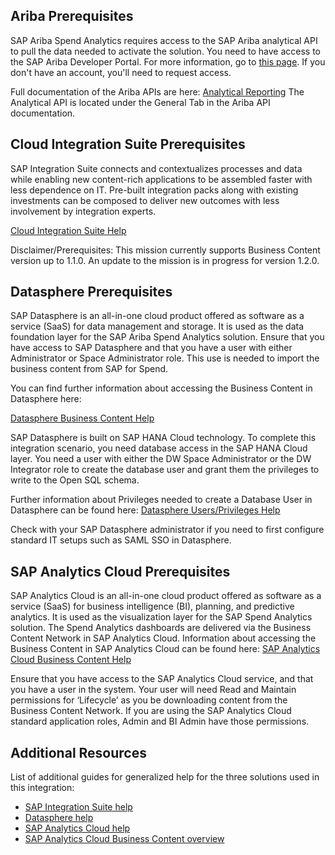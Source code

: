 ## Ariba Prerequisites

SAP Ariba Spend Analytics requires access to the SAP Ariba analytical API to pull the data needed to activate the solution.  You need to have access to the SAP Ariba Developer Portal.  For more information, go to [this page](https://developer.ariba.com/).  If you don't have an account, you'll need to request access.

Full documentation of the Ariba APIs are here: [Analytical Reporting](https://developer.ariba.com/api/apis)
The Analytical API is located under the General Tab in the Ariba API documentation.

## Cloud Integration Suite Prerequisites

SAP Integration Suite connects and contextualizes processes and data while enabling new content-rich applications to be assembled faster with less dependence on IT. Pre-built integration packs along with existing investments can be composed to deliver new outcomes with less involvement by integration experts.

[Cloud Integration Suite Help](https://help.sap.com/docs/SAP_CLOUD_PLATFORM_INTEGRATION_SUITE/51ab953548be4459bfe8539ecaeee98d/5cc6987511104c418b7cb4c25f3d9cb0.html)

Disclaimer/Prerequisites: This mission currently supports Business Content version up to 1.1.0. An update to the mission is in progress for version 1.2.0.

## Datasphere Prerequisites

SAP Datasphere is an all-in-one cloud product offered as software as a service (SaaS) for data management and storage. It is used as the data foundation layer for the SAP Ariba Spend Analytics solution. Ensure that you have access to SAP Datasphere and that you have a user with either Administrator or Space Administrator role. This use is needed to import the business content from SAP for Spend. 

You can find further information about accessing the Business Content in Datasphere here:

[Datasphere Business Content Help](https://help.sap.com/docs/SAP_DATA_WAREHOUSE_CLOUD/be5967d099974c69b77f4549425ca4c0/400078d689bf4454b3fc977a4e201c2f.html)

SAP Datasphere is built on SAP HANA Cloud technology.  To complete this integration scenario, you need database access in the SAP HANA Cloud layer.  You need a user with either the DW Space Administrator or the DW Integrator role to create the database user and grant them the privileges to write to the Open SQL schema. 

Further information about Privileges needed to create a Database User in Datasphere can be found here: [Datasphere Users/Privileges Help](https://help.sap.com/docs/SAP_DATA_WAREHOUSE_CLOUD/be5967d099974c69b77f4549425ca4c0/798e3fd6707940c3bd2219b2d1ebaac2.html?q=hana)

Check with your SAP Datasphere administrator if you need to first configure standard IT setups such as SAML SSO in Datasphere.

## SAP Analytics Cloud Prerequisites

SAP Analytics Cloud is an all-in-one cloud product offered as software as a service (SaaS) for business intelligence (BI), planning, and predictive analytics.  It is used as the visualization layer for the SAP Spend Analytics solution.  The Spend Analytics dashboards are delivered via the Business Content Network in SAP Analytics Cloud.  Information about accessing the Business Content in SAP Analytics Cloud can be found here:  [SAP Analytics Cloud Business Content Help](https://help.sap.com/docs/SAP_ANALYTICS_CLOUD/00f68c2e08b941f081002fd3691d86a7/078868f57f3346a98c3233207bd211c7.html)

Ensure that you have access to the SAP Analytics Cloud service, and that you have a user in the system.  Your user will need  Read and Maintain permissions for ‘Lifecycle’ as you be downloading content from the Business Content Network.  If you are using the SAP Analytics Cloud standard application roles, Admin and BI Admin have those permissions.


## Additional Resources

List of additional guides for generalized help for the three solutions used in this integration:

- [SAP Integration Suite help](https://help.sap.com/docs/SAP_CLOUD_PLATFORM_INTEGRATION_SUITE)
- [Datasphere help](https://help.sap.com/docs/SAP_DATA_WAREHOUSE_CLOUD)
- [SAP Analytics Cloud help](https://help.sap.com/docs/SAP_ANALYTICS_CLOUD)
- [SAP Analytics Cloud Business Content overview](https://community.sap.com/topics/cloud-analytics/business-content)

